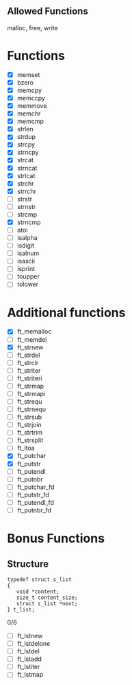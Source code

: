 ## Allowed Functions

malloc, free, write

# Functions

- [x] memset
- [x] bzero
- [x] memcpy
- [x] memccpy
- [x] memmove
- [x] memchr
- [x] memcmp
- [x] strlen
- [x] strdup
- [x] strcpy
- [x] strncpy
- [x] strcat
- [x] strncat
- [x] strlcat
- [x] strchr
- [x] strrchr
- [ ] strstr
- [ ] strnstr
- [ ] strcmp
- [x] strncmp
- [ ] atoi
- [ ] isalpha
- [ ] isdigit
- [ ] isalnum
- [ ] isascii
- [ ] isprint
- [ ] toupper
- [ ] tolower

# Additional functions

- [x] ft_memalloc
- [ ] ft_memdel
- [x] ft_strnew
- [ ] ft_strdel
- [ ] ft_strclr
- [ ] ft_striter
- [ ] ft_striteri
- [ ] ft_strmap
- [ ] ft_strmapi
- [ ] ft_strequ
- [ ] ft_strnequ
- [ ] ft_strsub
- [ ] ft_strjoin
- [ ] ft_strtrim
- [ ] ft_strsplit
- [ ] ft_itoa
- [x] ft_putchar
- [x] ft_putstr
- [ ] ft_putendl
- [ ] ft_putnbr
- [ ] ft_putchar_fd
- [ ] ft_putstr_fd
- [ ] ft_putendl_fd
- [ ] ft_putnbr_fd

# Bonus Functions

## Structure

`typedef struct s_list`  
`{`  
`	void *content;`  
`	size_t content_size;`  
`	struct s_list *next;`  
`} t_list;`

0/6

- [ ] ft_lstnew
- [ ] ft_lstdelone
- [ ] ft_lstdel
- [ ] ft_lstadd
- [ ] ft_lstiter
- [ ] ft_lstmap

